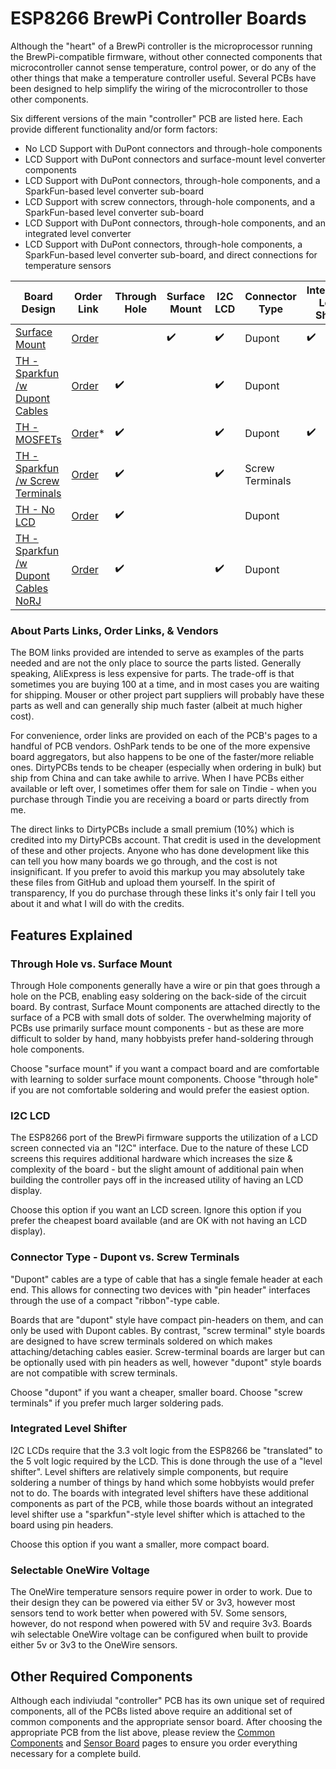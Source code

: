 ESP8266 BrewPi Controller Boards
================================

Although the "heart" of a BrewPi controller is the microprocessor running the BrewPi-compatible firmware, without other connected components that microcontroller cannot sense temperature, control power, or do any of the other things that make a temperature controller useful. Several PCBs have been designed to help simplify the wiring of the microcontroller to those other components.

Six different versions of the main "controller" PCB are listed here.  Each provide different functionality and/or form factors:

*   No LCD Support with DuPont connectors and through-hole components
*   LCD Support with DuPont connectors and surface-mount level converter components
*   LCD Support with DuPont connectors, through-hole components, and a SparkFun-based level converter sub-board
*   LCD Support with screw connectors, through-hole components, and a SparkFun-based level converter sub-board
*   LCD Support with DuPont connectors, through-hole components, and an integrated level converter
*   LCD Support with DuPont connectors, through-hole components, a SparkFun-based level converter sub-board, and direct connections for temperature sensors


| Board Design                                                      | Order Link                                            | Through Hole       | Surface Mount      | I2C LCD            | Connector Type  | Integrated Level Shifter | Selectable OneWire Voltage |
| ----------------------------------------------------------------- | ----------------------------------------------------- | ------------------ | ------------------ | ------------------ | --------------- | ------------------------ | -------------------------- |
| [Surface Mount](D1%20-%20SMD.md)                                  | [Order](https://oshpark.com/shared_projects/sZcIGxXP) |                    | :heavy_check_mark: | :heavy_check_mark: | Dupont          | :heavy_check_mark:       | :heavy_check_mark:         |
| [TH - Sparkfun /w Dupont Cables](D1%20-%20LCD%20TH%20Dupont.md)   | [Order](https://oshpark.com/shared_projects/ZyUfectQ) | :heavy_check_mark: |                    | :heavy_check_mark: | Dupont          |                          | :heavy_check_mark:         |
| [TH - MOSFETs](https://github.com/brewpi-remix/brewpi-pcb-rmx/tree/master/ESP8266%20Boards/WeMos%20D1%20Mini%20Breakout) | [Order](https://pcbs.io/share/z5JLZ)*                 | :heavy_check_mark: |                    | :heavy_check_mark: | Dupont          | :heavy_check_mark:       |                            |
| [TH - Sparkfun /w Screw Terminals](D1%20-%20LCD%20TH%20Screws.md) | [Order](https://oshpark.com/shared_projects/OmKNGkVm) | :heavy_check_mark: |                    | :heavy_check_mark: | Screw Terminals |                          | :heavy_check_mark:         |
| [TH - No LCD](D1%20-%20No%20LCD.md)                               | [Order](https://oshpark.com/shared_projects/TOON0jUw) | :heavy_check_mark: |                    |                    | Dupont          |                          | :heavy_check_mark:         |
| [TH - Sparkfun /w Dupont Cables NoRJ](D1%20-%20LCD%20TH%20Dupont%20NoRJ.md)   | [Order](https://oshpark.com/shared_projects/hdqCEBHe) | :heavy_check_mark: |                    | :heavy_check_mark: | Dupont          |                          | :heavy_check_mark:         |



### About Parts Links, Order Links, & Vendors

The BOM links provided are intended to serve as examples of the parts needed and are not the only place to source the parts listed.  Generally speaking, AliExpress is less expensive for parts.  The trade-off is that sometimes you are buying 100 at a time, and in most cases you are waiting for shipping.  Mouser or other project part suppliers will probably have these parts as well and can generally ship much faster (albeit at much higher cost).

For convenience, order links are provided on each of the PCB's pages to a handful of PCB vendors. OshPark tends to be one of the more expensive board aggregators, but also happens to be one of the faster/more reliable ones. DirtyPCBs tends to be cheaper (especially when ordering in bulk) but ship from China and can take awhile to arrive. When I have PCBs either available or left over, I sometimes offer them for sale on Tindie - when you purchase through Tindie you are receiving a board or parts directly from me. 

The direct links to DirtyPCBs include a small premium (10%) which is credited into my DirtyPCBs account. That credit is used in the development of these and other projects. Anyone who has done development like this can tell you how many boards we go through, and the cost is not insignificant. If you prefer to avoid this markup you may absolutely take these files from GitHub and upload them yourself. In the spirit of transparency, If you do purchase through these links it's only fair I tell you about it and what I will do with the credits.



Features Explained
------------------

### Through Hole vs. Surface Mount

Through Hole components generally have a wire or pin that goes through a hole on the PCB, enabling easy soldering on the back-side of the circuit board. By contrast, Surface Mount components are attached directly to the surface of a PCB with small dots of solder. The overwhelming majority of PCBs use primarily surface mount components - but as these are more difficult to solder by hand, many hobbyists prefer hand-soldering through hole components. 

Choose "surface mount" if you want a compact board and are comfortable with learning to solder surface mount components. Choose "through hole" if you are not comfortable soldering and would prefer the easiest option.


### I2C LCD

The ESP8266 port of the BrewPi firmware supports the utilization of a LCD screen connected via an "I2C" interface. Due to the nature of these LCD screens this requires additional hardware which increases the size & complexity of the board - but the slight amount of additional pain when building the controller pays off in the increased utility of having an LCD display.

Choose this option if you want an LCD screen. Ignore this option if you prefer the cheapest board available (and are OK with not having an LCD display).


### Connector Type - Dupont vs. Screw Terminals

"Dupont" cables are a type of cable that has a single female header at each end. This allows for connecting two devices with "pin header" interfaces through the use of a compact "ribbon"-type cable. 

Boards that are "dupont" style have compact pin-headers on them, and can only be used with Dupont cables. By contrast, "screw terminal" style boards are designed to have screw terminals soldered on which makes attaching/detaching cables easier. Screw-terminal boards are larger but can be optionally used with pin headers as well, however "dupont" style boards are not compatible with screw terminals.

Choose "dupont" if you want a cheaper, smaller board. Choose "screw terminals" if you prefer much larger soldering pads. 


### Integrated Level Shifter

I2C LCDs require that the 3.3 volt logic from the ESP8266 be "translated" to the 5 volt logic required by the LCD. This is done through the use of a "level shifter". Level shifters are relatively simple components, but require soldering a number of things by hand which some hobbyists would prefer not to do. The boards with integrated level shifters have these additional components as part of the PCB, while those boards without an integrated level shifter use a "sparkfun"-style level shifter which is attached to the board using pin headers. 


Choose this option if you want a smaller, more compact board.

### Selectable OneWire Voltage

The OneWire temperature sensors require power in order to work. Due to their design they can be powered via either 5V or 3v3, however most sensors tend to work better when powered with 5V. Some sensors, however, do not respond when powered with 5V and require 3v3. Boards wih selectable OneWire voltage can be configured when built to provide either 5v or 3v3 to the OneWire sensors. 



## Other Required Components

Although each indiviudal "controller" PCB has its own unique set of required components, all of the PCBs listed above require an additional set of common components and the appropriate sensor board. After choosing the appropriate PCB from the list above, please review the [Common Components](Common%20Components.md) and [Sensor Board](../BrewPi%20Sensor%20Boards/README.md) pages to ensure you order everything necessary for a complete build. 


